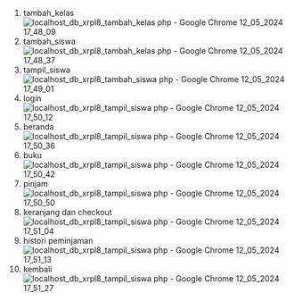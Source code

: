 1. tambah_kelas
   ![localhost_db_xrpl8_tambah_kelas php - Google Chrome 12_05_2024 17_48_09](https://github.com/Leonadam18/TugasPerpus/assets/141887402/22636ee3-3b8f-46fb-840d-566e8262a1d2)
2. tambah_siswa
   ![localhost_db_xrpl8_tambah_kelas php - Google Chrome 12_05_2024 17_48_37](https://github.com/Leonadam18/TugasPerpus/assets/141887402/cadc1d10-9653-4617-98a0-eb7e4f38e4fd)
3. tampil_siswa
   ![localhost_db_xrpl8_tambah_siswa php - Google Chrome 12_05_2024 17_49_01](https://github.com/Leonadam18/TugasPerpus/assets/141887402/f8676950-632b-4e5b-9e4f-27af28c352d0)
4. login
   ![localhost_db_xrpl8_tampil_siswa php - Google Chrome 12_05_2024 17_50_12](https://github.com/Leonadam18/TugasPerpus/assets/141887402/60ed9dc6-4c19-4267-a418-b5a55c0567ef)
5. beranda
   ![localhost_db_xrpl8_tampil_siswa php - Google Chrome 12_05_2024 17_50_36](https://github.com/Leonadam18/TugasPerpus/assets/141887402/16429c6c-caee-4a5b-9f24-35a8eeec5deb)
6. buku
   ![localhost_db_xrpl8_tampil_siswa php - Google Chrome 12_05_2024 17_50_42](https://github.com/Leonadam18/TugasPerpus/assets/141887402/4d715e5f-0f4b-4326-b3e1-40066131fc74)
7. pinjam
   ![localhost_db_xrpl8_tampil_siswa php - Google Chrome 12_05_2024 17_50_50](https://github.com/Leonadam18/TugasPerpus/assets/141887402/13e4151b-b468-4f8d-bbfe-4aeadd8f058d)
8. keranjang dan checkout
   ![localhost_db_xrpl8_tampil_siswa php - Google Chrome 12_05_2024 17_51_04](https://github.com/Leonadam18/TugasPerpus/assets/141887402/43269349-0841-4a89-9fe1-9af957cee91f)
9. histori peminjaman
    ![localhost_db_xrpl8_tampil_siswa php - Google Chrome 12_05_2024 17_51_13](https://github.com/Leonadam18/TugasPerpus/assets/141887402/6a3d312d-fbb0-486f-87a9-4f28e1aeec54)
10. kembali
    ![localhost_db_xrpl8_tampil_siswa php - Google Chrome 12_05_2024 17_51_27](https://github.com/Leonadam18/TugasPerpus/assets/141887402/ef2f7f3a-34b9-40fc-b203-720460e5b185)
